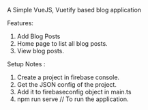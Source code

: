 A Simple VueJS, Vuetify based blog application

Features:
1. Add Blog Posts
2. Home page to list all blog posts.
3. View blog posts.

Setup Notes :
1. Create a project in firebase console.
2. Get the JSON config of the project.
3. Add it to firebaseconfig object in main.ts
4. npm run serve // To run the application.